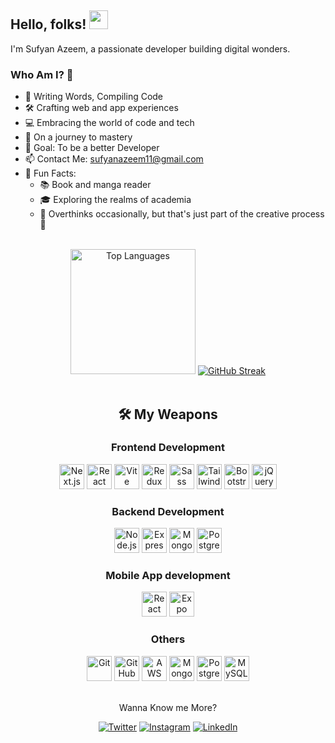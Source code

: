 <!-- GitHub Profile README -->

<!-- Introductory section aligned to the left -->
<div align="left">
  <h2>Hello, folks! <img src="https://raw.githubusercontent.com/MartinHeinz/MartinHeinz/master/wave.gif" width="30px" height="30px"></h2>
  <p>I'm Sufyan Azeem, a passionate developer building digital wonders.</p>
  <h3>Who Am I? 🚀</h3>
  <ul>
    <li>📝 Writing Words, Compiling Code</li>
    <li>🛠️ Crafting web and app experiences</li>
    <li>💻 Embracing the world of code and tech</li>
    <li>🚀 On a journey to mastery</li>
    <li>🎯 Goal: To be a better Developer</li>
    <li>📫 Contact Me: <a href="mailto:sufyanazeem11@gmail.com">sufyanazeem11@gmail.com</a></li>
    <li>💌 Fun Facts:
      <ul>
        <li>📚 Book and manga reader</li>
        <li>🎓 Exploring the realms of academia</li>
        <li>🧠 Overthinks occasionally, but that's just part of the creative process 🌟</li>
      </ul>
    </li>
  </ul>
</div>

<!-- Centered content section -->
<div align="center">
  <br>
  <img src="https://github-readme-stats.vercel.app/api/top-langs/?username=sufyanazeem&layout=compact&langs_count=10&theme=synthwave&hide_border=true" height="200" alt="Top Languages" />
  <a href="https://git.io/streak-stats"><img src="https://streak-stats.demolab.com?user=sufyanazeem&theme=synthwave" alt="GitHub Streak" /></a>
</div>

<br>

<h2 align="center">🛠 My Weapons</h2>

<h3 align="center">Frontend Development</h3>

<div align="center">
  <img src="https://skillicons.dev/icons?i=nextjs" height="40" alt="Next.js" />
  <img src="https://skillicons.dev/icons?i=react" height="40" alt="React" />
  <img src="https://cdn.simpleicons.org/vite/646CFF" height="40" alt="Vite" />
  <img src="https://cdn.simpleicons.org/redux/764ABC" height="40" alt="Redux" />
  <img src="https://cdn.simpleicons.org/sass/CC6699" height="40" alt="Sass" />
  <img src="https://cdn.simpleicons.org/tailwindcss/06B6D4" height="40" alt="Tailwind CSS" />
  <img src="https://skillicons.dev/icons?i=bootstrap" height="40" alt="Bootstrap" />
  <img src="https://skillicons.dev/icons?i=jquery" height="40" alt="jQuery" />
</div>

<h3 align="center">Backend Development</h3>

<div align="center">
  <img src="https://cdn.simpleicons.org/nodedotjs/339933" height="40" alt="Node.js" />
  <img src="https://skillicons.dev/icons?i=express" height="40" alt="Express.js" />
  <img src="https://skillicons.dev/icons?i=mongo" height="40" alt="MongoDB" />
  <img src="https://skillicons.dev/icons?i=postgresql" height="40" alt="PostgreSQL" />
</div>

<h3 align="center">Mobile App development</h3>

<div align="center">
  <img src="https://cdn.simpleicons.org/react/61DAFB" height="40" alt="React Native" />
  <img src="https://seeklogo.com/images/E/expo-logo-01BB2BCFC3-seeklogo.com.png" height="40" alt="Expo" />
</div>

<h3 align="center">Others</h3>

<div align="center">
  <img src="https://skillicons.dev/icons?i=git" height="40" alt="Git" />
  <img src="https://skillicons.dev/icons?i=github" height="40" alt="GitHub" />
  <img src="https://skillicons.dev/icons?i=aws" height="40" alt="AWS" />
  <img src="https://skillicons.dev/icons?i=mongodb" height="40" alt="MongoDB" />
  <img src="https://skillicons.dev/icons?i=postgres" height="40" alt="PostgreSQL" />
  <img src="https://skillicons.dev/icons?i=mysql" height="40" alt="MySQL" />
</div>

<br>

<div align="center">
  <p>Wanna Know me More?</p>
  <p>
    <a href="https://twitter.com/sufyan__azeem" target="_blank">
      <img src="https://img.shields.io/badge/-Twitter-%231DA1F2?style=flat&logo=twitter&logoColor=white" alt="Twitter" /></a>
    <a href="https://www.instagram.com/sufyan_azeem" target="_blank">
      <img src="https://img.shields.io/badge/-Instagram-%23eb13a5?style=flat&logo=instagram&logoColor=white" alt="Instagram" /></a>
    <a href="https://www.linkedin.com/in/sufyanazeem/" target="_blank">
      <img src="https://img.shields.io/badge/-LinkedIn-%233781da?style=flat&logo=linkedin&logoColor=white" alt="LinkedIn" /></a>
  </p>
</div>
